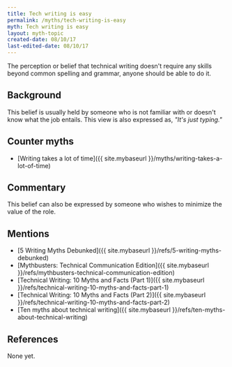 ```yaml
---
title: Tech writing is easy
permalink: /myths/tech-writing-is-easy
myth: Tech writing is easy
layout: myth-topic
created-date: 08/10/17
last-edited-date: 08/10/17
---
```


The perception or belief that technical writing doesn't require any skills beyond common spelling and grammar, anyone should be able to do it. 

## Background

This belief is usually held by someone who is not familiar with or doesn't know what the job entails. This view is also expressed as, _"It's just typing."_

## Counter myths

* [Writing takes a lot of time]({{ site.mybaseurl }}/myths/writing-takes-a-lot-of-time)

## Commentary

This belief can also be expressed by someone who wishes to minimize the value of the role.

## Mentions

* [5 Writing Myths Debunked]({{ site.mybaseurl }}/refs/5-writing-myths-debunked)
* [Mythbusters: Technical Communication Edition]({{ site.mybaseurl }}/refs/mythbusters-technical-communication-edition)				
* [Technical Writing: 10 Myths and Facts (Part 1)]({{ site.mybaseurl }}/refs/technical-writing-10-myths-and-facts-part-1)	
* [Technical Writing: 10 Myths and Facts (Part 2)]({{ site.mybaseurl }}/refs/technical-writing-10-myths-and-facts-part-2)	
* [Ten myths about technical writing]({{ site.mybaseurl }}/refs/ten-myths-about-technical-writing)

## References

None yet.
